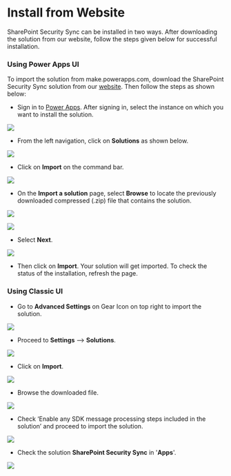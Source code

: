 # Install from Website

SharePoint Security Sync can be installed in two ways. After downloading the solution from our website, follow the steps given below for successful installation.

### Using Power Apps UI

To import the solution from make.powerapps.com, download the SharePoint Security Sync solution from our [website](https://www.inogic.com/product/productivity-apps/dynamics-365-crm-sharepoint-security-metadata-sync). Then follow the steps as shown below:

* Sign in to [Power Apps](https://make.powerapps.com/?utm\_source=padocs\&utm\_medium=linkinadoc\&utm\_campaign=referralsfromdoc). After signing in, select the instance on which you want to install the solution.

![](<../../.gitbook/assets/1 (22).png>)

* From the left navigation, click on **Solutions** as shown below.

![](<../../.gitbook/assets/2 (20).png>)

* Click on **Import** on the command bar.

![](<../../.gitbook/assets/3 (19).png>)

* &#x20;On the **Import a solution** page, select **Browse** to locate the previously downloaded compressed (.zip) file that contains the solution.

![](<../../.gitbook/assets/4 (24).png>)

![](<../../.gitbook/assets/1 (246).png>)

* Select **Next**.

![](<../../.gitbook/assets/2 (64).png>)

* Then click on **Import**. Your solution will get imported. To check the status of the installation, refresh the page.

### Using Classic UI

* Go to **Advanced Settings** on Gear Icon on top right to import the solution.

![](<../../.gitbook/assets/8 (10).png>)

* Proceed to **Settings** --> **Solutions**.

![](../../.gitbook/assets/9.png)

* Click on **Import**.

![](<../../.gitbook/assets/10 (4).png>)

* Browse the downloaded file.

![](<../../.gitbook/assets/11 (6).png>)

* Check ‘Enable any SDK message processing steps included in the solution’ and proceed to import the solution.

![](<../../.gitbook/assets/12 (1).png>)

* Check the solution **SharePoint Security Sync** in '**Apps**'.

![](<../../.gitbook/assets/7 (19).png>)

###
